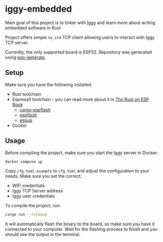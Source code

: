 # iggy-embedded

Main goal of this project is to tinker with [Iggy](https://github.com/apache/iggy) and learn more about writing embedded software in Rust.

Project offers simple `no_std` TCP client allowing users to interact with Iggy TCP server.

Currently, the only supported board is ESP32. Repository was generated using [esp-generate](https://github.com/esp-rs/esp-generate).

## Setup

Make sure you have the following installed:

-   Rust toolchain
-   Espressif toolchain - you can read more about it in [The Rust on ESP Book](https://docs.esp-rs.org/book/introduction.html)
    -   [cargo-espflash](https://github.com/esp-rs/espflash/tree/main/cargo-espflash)
    -   [espflash](https://github.com/esp-rs/espflash/tree/main/espflash)
    -   [espup](https://github.com/esp-rs/espup)
-   Docker

## Usage

Before compiling the project, make sure you start the Iggy server in Docker:

```bash
docker compose up
```

Copy `cfg.toml.example` to `cfg.toml` and adjust the configuration to your needs. Make sure you set the correct:

-   WiFi credentials
-   Iggy TCP Server address
-   Iggy user credentials

To compile the project, run:

```bash
cargo run --release
```

It will automatically flash the binary to the board, so make sure you have it connected to your computer. Wait for the flashing process to finish and you should see the output in the terminal.
